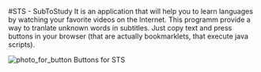 #STS - SubToStudy
It is an application that will help you to learn languages by watching your favorite videos on the Internet. This programm provide a way to tranlate unknown words in subtitles. Just copy text and press buttons in your browser (that are actually bookmarklets, that execute java scripts). 


![photo_for_button](https://user-images.githubusercontent.com/78693495/178848674-61f4eac3-0dd9-4fb7-94b3-7f22414a0a10.png)
Buttons for STS

